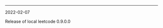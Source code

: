 ------------------------------------------------------------------------------
2022-02-07

Release of local leetcode 0.9.0.0
